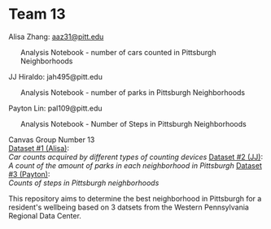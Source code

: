 # Team 13
Alisa Zhang: aaz31@pitt.edu <br>
<ul>Analysis Notebook - number of cars counted in Pittsburgh Neighborhoods<br></ul>
JJ Hiraldo: jah495@pitt.edu<br>
<ul>Analysis Notebook - number of parks in Pittsburgh Neighborhoods <br></ul>
Payton Lin: pal109@pitt.edu<br>
<ul>Analysis Notebook - Number of Steps in Pittsburgh Neighborhoods<br></ul>

Canvas Group Number 13<br>
[Dataset #1 (Alisa)](https://data.wprdc.org/dataset/traffic-count-data-city-of-pittsburgh): <br>
_Car counts acquired by different types of counting devices_<be>
[Dataset #2 (JJ)](https://data.wprdc.org/dataset/parks):<br>
_A count of the amount of parks in each neighborhood in Pittsburgh_<be>
[Dataset #3 (Payton)](https://data.wprdc.org/dataset/city-steps):<br>
_Counts of steps in Pittsburgh neighborhoods_<br>

This repository aims to determine the best neighborhood in Pittsburgh for a resident's wellbeing based on 3 datsets from the Western Pennsylvania Regional Data Center. 
